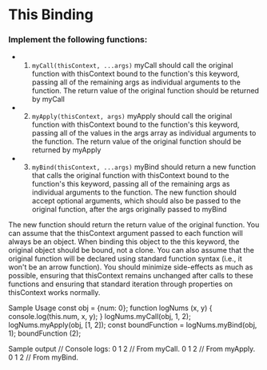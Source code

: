 # This Binding

### Implement the following functions:

- 1. `myCall(thisContext, ...args)`
myCall should call the original function with thisContext bound to the function's this keyword, passing all of the remaining args as individual arguments to the
function.
The return value of the original function should be returned by myCall
- 2. `myApply(thisContext, args)`
myApply should call the original function with thisContext bound to the function's this keyword, passing all of the values in the args array as individual arguments to
the function.
The return value of the original function should be returned by myApply
- 3. `myBind(thisContext, ...args)`
myBind should return a new function that calls the original function with thisContext bound to the function's this keyword, passing all of the remaining args as individual arguments to the function. The new function should accept optional arguments, which should also be passed to the original function, after the args originally passed to
myBind

The new function should return the return value of the original function.
You can assume that the thisContext argument passed to each function will always be an object. When binding this object to the this keyword, the original object should be bound, not a clone. You can also assume that the original function will be declared using standard function syntax (i.e., it won't be an arrow function).
You should minimize side-effects as much as possible, ensuring that thisContext remains unchanged after calls to these functions and ensuring that standard iteration through properties on thisContext works normally.


Sample Usage
const obj = {num: 0};
function logNums (x, y) { console.log(this.num, x, y); }
logNums.myCall(obj, 1, 2);
logNums.myApply(obj, [1, 2]);
const boundFunction = logNums.myBind(obj, 1);
boundFunction (2);

Sample output
// Console logs:
0 1 2 // From myCall.
0 1 2 // From myApply.
0 1 2 // From myBind.
